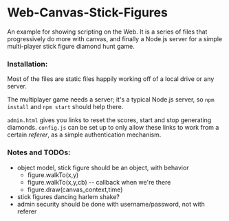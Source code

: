 # Web-Canvas-Stick-Figures

An example for showing scripting on the Web. It is a series of files that
progressively do more with canvas, and finally a Node.js server for a simple
multi-player stick figure diamond hunt game.

### Installation:

Most of the files are static files happily working off of a local drive or any server.

The multiplayer game needs a server; it's a typical Node.js server, so `npm install` and `npm start` should help there.

`admin.html` gives you links to reset the scores, start and stop generating diamonds.  `config.js` can be set up to only allow these links to work from a certain _referer_, as a simple authentication mechanism.

### Notes and TODOs:

  -	object model, stick figure should be an object, with behavior
    - figure.walkTo(x,y)
    - figure.walkTo(x,y,cb) -- callback when we're there
    - figure.draw(canvas_context,time)
  - stick figures dancing harlem shake?
  - admin security should be done with username/password, not with referer
